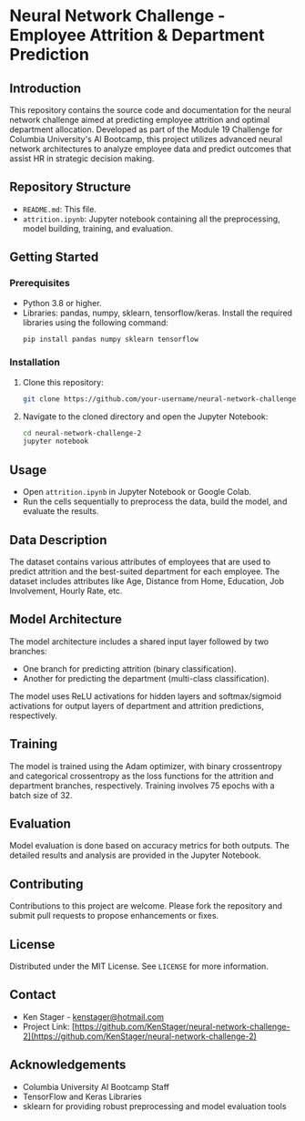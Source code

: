 # Neural Network Challenge - Employee Attrition & Department Prediction

## Introduction

This repository contains the source code and documentation for the neural network challenge aimed at predicting employee attrition and optimal department allocation. Developed as part of the Module 19 Challenge for Columbia University's AI Bootcamp, this project utilizes advanced neural network architectures to analyze employee data and predict outcomes that assist HR in strategic decision making.

## Repository Structure

- `README.md`: This file.
- `attrition.ipynb`: Jupyter notebook containing all the preprocessing, model building, training, and evaluation.

## Getting Started

### Prerequisites

- Python 3.8 or higher.
- Libraries: pandas, numpy, sklearn, tensorflow/keras.
  Install the required libraries using the following command:
  ```bash
  pip install pandas numpy sklearn tensorflow
  ```

### Installation

1. Clone this repository:
   ```bash
   git clone https://github.com/your-username/neural-network-challenge-2.git
   ```
2. Navigate to the cloned directory and open the Jupyter Notebook:
   ```bash
   cd neural-network-challenge-2
   jupyter notebook
   ```

## Usage

- Open `attrition.ipynb` in Jupyter Notebook or Google Colab.
- Run the cells sequentially to preprocess the data, build the model, and evaluate the results.

## Data Description

The dataset contains various attributes of employees that are used to predict attrition and the best-suited department for each employee. The dataset includes attributes like Age, Distance from Home, Education, Job Involvement, Hourly Rate, etc.

## Model Architecture

The model architecture includes a shared input layer followed by two branches:
- One branch for predicting attrition (binary classification).
- Another for predicting the department (multi-class classification).

The model uses ReLU activations for hidden layers and softmax/sigmoid activations for output layers of department and attrition predictions, respectively.

## Training

The model is trained using the Adam optimizer, with binary crossentropy and categorical crossentropy as the loss functions for the attrition and department branches, respectively. Training involves 75 epochs with a batch size of 32.

## Evaluation

Model evaluation is done based on accuracy metrics for both outputs. The detailed results and analysis are provided in the Jupyter Notebook.

## Contributing

Contributions to this project are welcome. Please fork the repository and submit pull requests to propose enhancements or fixes.

## License

Distributed under the MIT License. See `LICENSE` for more information.

## Contact

- Ken Stager - kenstager@hotmail.com
- Project Link: [https://github.com/KenStager/neural-network-challenge-2](https://github.com/KenStager/neural-network-challenge-2)

## Acknowledgements

- Columbia University AI Bootcamp Staff
- TensorFlow and Keras Libraries
- sklearn for providing robust preprocessing and model evaluation tools
